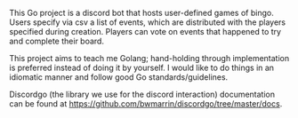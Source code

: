 This Go project is a discord bot that hosts user-defined games of bingo. Users specify via csv a list of events, which are distributed with the players specified during creation. Players can vote on events that happened to try and complete their board.

This project aims to teach me Golang; hand-holding through implementation is preferred instead of doing it by yourself. I would like to do things in an idiomatic manner and follow good Go standards/guidelines.

Discordgo (the library we use for the discord interaction) documentation can be found at https://github.com/bwmarrin/discordgo/tree/master/docs.
